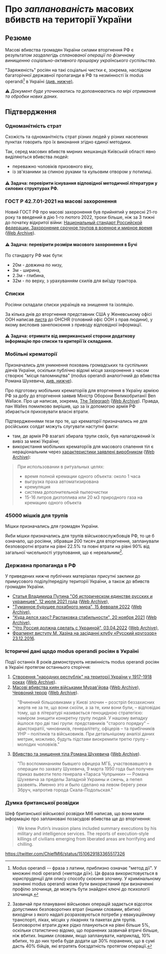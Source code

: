 # Про *запланованість* масових вбивств на території України

## Резюме

Масові вбивства громадян України силами вторгнення РФ є результатом *заздалегідь спланованої операції по фізичному 
винищенню соціально-активного прошарку українського суспільства*.

"Заряженість" росіян на такі соціальні чистки є, зокрема, наслідком багаторічної державної пропаганди в РФ та 
незмінності їх modus operandi[^1] в Україні [(див. нижче)](Cleansing.md#%D0%B4%D0%B5%D1%80%D0%B6%D0%B0%D0%B2%D0%BD%D0%B0-%D0%BF%D1%80%D0%BE%D0%BF%D0%B0%D0%B3%D0%B0%D0%BD%D0%B4%D0%B0-%D0%B2-%D1%80%D1%84).

⚠️ *Документ буде уточнюватись та доповнюватись по мірі отримання та обробки нових даних.*

## Підтвердження

### Одноманітність страт

Cхожість та одноманітність страт різних людей у різних населених пунктах говорить про їх виконання згідно єдиної 
методики.

Так, серед масових вбивств мирних мешканців Київській області явно виділяються вбивства людей:
- переважно чоловіків призовного віку, 
- із зв'язаними за спиною руками та кульовим отвором у потилиці.

#### ⚠️ Задача: перевірити існування відповідної методичної літератури у силових структурах РФ.

### ГОСТ Р 42.7.01-2021 на масові захоронення

Новий ГОСТ РФ про масові захоронення був прийнятий у вересні 21-го року та введений в дію 1-го лютого 2022, трохи 
більше, ніж за 3 тижні до початку відкритої війни: [Национальный стандарт Российской федерации. Захоронение срочное 
трупов в военное и мирное время](https://docs.cntd.ru/document/1200180859) ([Web Archive](https://web.archive.org/web/20220402173717/https://docs.cntd.ru/document/1200180859)).

#### ⚠️ Задача: перевірити розміри масового захоронення в Бучі

По cтандарту РФ має бути:
- 20м - довжина по низу,
- 3м - ширина,
- 2.3м - глибина,
- 32м - по верху, з урахуванням схилів для виїзду трактора.

### Cписки

Росіяни складали списки українців на знищення та ізоляцію.

За кілька днів до вторгнення представник США у Женевському офісі ООН написав
[листа](https://www.washingtonpost.com/context/read-u-s-letter-to-the-u-n-alleging-russia-is-planning-human-rights-abuses-in-ukraine/93a8d6a1-5b44-4ae8-89e5-cd5d328dd150/?itid=lk_inline_manual_4)
до OHCHR (головний офіс ООН з прав людини), у якому висловив занепокоєння з приводу відповідної інформації.

#### ⚠️ Задача: отримати від американської сторони додаткову інформацію про списки та критерії їх складання.

### Мобільні крематорії

Призначались для уникнення поховань громадських та суспільних діячів України, оскільки публічно відомі місця захоронення
з часом створює "місця паломництва" (modus operandi аналогічний до вбивства Романа Шухевича, [див. нижче](Cleansing.md#%D0%B4%D0%B5%D1%80%D0%B6%D0%B0%D0%B2%D0%BD%D0%B0-%D0%BF%D1%80%D0%BE%D0%BF%D0%B0%D0%B3%D0%B0%D0%BD%D0%B4%D0%B0-%D0%B2-%D1%80%D1%84)).

Про підготовку мобільних крематоріїв для вторгнення в Україну армією РФ за добу до вторгнення заявив Міністр Оборони 
Великобританії Ben Wallace. Про це написав, зокрема, [The Telegraph](https://www.telegraph.co.uk/world-news/2022/02/23/russia-deploys-mobile-crematorium-follow-troops-battle) ([Web Archive](https://web.archive.org/web/20220331033347/https://www.telegraph.co.uk/world-news/2022/02/23/russia-deploys-mobile-crematorium-follow-troops-battle)). 
Правда, пан Walles помилково вирішив, що за їх допомогою армія РФ збирається приховувати власні втрати.

Підтвердженнями тези про те, що крематорії призначались не для російських солдат можуть слугувати наступні факти:
- там, де армія РФ взагалі збирала трупи своїх, був налагоджений їх вивіз за межі України;
- використання мобільних крематоріїв для масового спалення тіл є нераціональним через 
[характеристики заявлені виробником](http://turmalin.su/index.php?option=com_content&view=article&id=185&Itemid=331)
([Web Archive](https://web.archive.org/web/20220226133306/http://turmalin.su/index.php?option=com_content&view=article&id=185&Itemid=331)):

> При использовании в ритуальных целях:
> - время полной кремации одного объекта: около 1 часа
> - выгрузка праха автоматизирована
> - кремуляция
> - система дополнительной пылеочистки
> - 15-16 литров дизтоплива или 20 м3 природного газа на кремацию одного объекта

### 45000 мішків для трупів

Мішки призначались для громадян України.

Якби мішки призначались для трупів військовослужбовців РФ, то це б означало, що росіяни, зібравши 200 тисяч для 
вторгнення, запланували безповоротні втрати на рівні 22.5% та повні втрати на рівні 90% від загальної чисельності 
угруповання, що є нереальним[^2].

### Державна пропаганда в РФ

У приведених нижче публічних матеріалах присутні заклики до примусового поділу/переділу території України, а також до 
вбивств громадян України.

- [Статья Владимира Путина "Об историческом единстве русских и украинцев", 12 июля 2021 года](http://kremlin.ru/events/president/news/66181)
([Web Archive](https://web.archive.org/web/20220331143857/http://kremlin.ru/events/president/news/66181)),
- ["Туманное будущее похабного мира", 15 февраля 2022](https://actualcomment.ru/tumannoe-budushchee-pokhabnogo-mira-2202150925.html) 
([Web Archive](https://web.archive.org/web/20220324051406/https://actualcomment.ru/tumannoe-budushchee-pokhabnogo-mira-2202150925.html)),
- ["Куда делся хаос? Распаковка стабильности", 20 ноября 2021](https://actualcomment.ru/kuda-delsya-khaos-raspakovka-stabilnosti-2111201336.html)
([Web Archive](https://web.archive.org/web/20220401131352/https://actualcomment.ru/kuda-delsya-khaos-raspakovka-stabilnosti-2111201336.html)),
- ["Что Россия должна сделать с Украиной", 03.04.2022](https://ria.ru/20220403/ukraina-1781469605.html)
([Web Archive](https://web.archive.org/web/20220404140751/https://ria.ru/20220403/ukraina-1781469605.html)),
- [Фрагмент виступу М. Хазіна на засіданні клубу «Русский кругозор» 23.12.2016](https://www.youtube.com/watch?v=njCjKWMy2n0&t=40s).

### Історичні дані щодо modus operandi росіян в Україні

Події останніх 8 років демонструють незмінність modus operandi росіян в Україні протягом останнього сторіччя:

1. [Створення "народних республік" на території України у 1917-1918 роках](https://uk.wikipedia.org/wiki/%D0%A0%D0%B0%D0%B4%D1%8F%D0%BD%D1%81%D1%8C%D0%BA%D0%BE-%D1%83%D0%BA%D1%80%D0%B0%D1%97%D0%BD%D1%81%D1%8C%D0%BA%D0%B0_%D0%B2%D1%96%D0%B9%D0%BD%D0%B0_(1917%E2%80%941921)#%D0%9D%D0%B0%D1%81%D1%82%D1%83%D0%BF_%D0%B1%D1%96%D0%BB%D1%8C%D1%88%D0%BE%D0%B2%D0%B8%D0%BA%D1%96%D0%B2)
([Web Archive](https://web.archive.org/web/20220315084250/https://uk.wikipedia.org/wiki/%D0%A0%D0%B0%D0%B4%D1%8F%D0%BD%D1%81%D1%8C%D0%BA%D0%BE-%D1%83%D0%BA%D1%80%D0%B0%D1%97%D0%BD%D1%81%D1%8C%D0%BA%D0%B0_%D0%B2%D1%96%D0%B9%D0%BD%D0%B0_(1917%E2%80%941921)#%D0%9D%D0%B0%D1%81%D1%82%D1%83%D0%BF_%D0%B1%D1%96%D0%BB%D1%8C%D1%88%D0%BE%D0%B2%D0%B8%D0%BA%D1%96%D0%B2)).
2. [Масові вбивства киян військами Мурав'йова](https://www.istpravda.com.ua/articles/2019/03/12/153809)
([Web Archive](https://web.archive.org/web/20210807111953/https://www.istpravda.com.ua/articles/2019/03/12/153809/)),
[Червоний терор](https://uk.wikipedia.org/wiki/%D0%A8%D1%82%D1%83%D1%80%D0%BC_%D0%9A%D0%B8%D1%94%D0%B2%D0%B0_(1918)#%D0%A7%D0%B5%D1%80%D0%B2%D0%BE%D0%BD%D0%B8%D0%B9_%D1%82%D0%B5%D1%80%D0%BE%D1%80)
([Web Archive](https://web.archive.org/web/20220331221844/https://uk.wikipedia.org/wiki/%D0%A8%D1%82%D1%83%D1%80%D0%BC_%D0%9A%D0%B8%D1%94%D0%B2%D0%B0_(1918)#%D0%A7%D0%B5%D1%80%D0%B2%D0%BE%D0%BD%D0%B8%D0%B9_%D1%82%D0%B5%D1%80%D0%BE%D1%80)). 
> "Вчинений більшовиками у Києві злочин – розстріл беззахисних жертв не за те, що вони скоїли, а за те, ким вони були, 
> – відповідає тому, що в літературі називається геноцидною стратегією: наміром знищити конкретну групу людей. 
> У нашому випадку йшлося про дві такі групи: представників "старого порядку" – аристократії, чиновників, генералітету, 
> офіцерів – та прибічників УНР – політиків та військовиків. При детальнішому аналізі даних метрик, можливо, будуть 
> підстави виокремити третю групу – молодих чоловіків."
3. [Вбивство та знищення тіла Романа Шухевича](https://ru.wikipedia.org/wiki/%D0%A8%D1%83%D1%85%D0%B5%D0%B2%D0%B8%D1%87,_%D0%A0%D0%BE%D0%BC%D0%B0%D0%BD_%D0%98%D0%BE%D1%81%D0%B8%D1%84%D0%BE%D0%B2%D0%B8%D1%87#%D0%A1%D0%BC%D0%B5%D1%80%D1%82%D1%8C) ([Web Archive](https://web.archive.org/web/20220401020653/https://ru.wikipedia.org/wiki/%D0%A8%D1%83%D1%85%D0%B5%D0%B2%D0%B8%D1%87,_%D0%A0%D0%BE%D0%BC%D0%B0%D0%BD_%D0%98%D0%BE%D1%81%D0%B8%D1%84%D0%BE%D0%B2%D0%B8%D1%87#%D0%A1%D0%BC%D0%B5%D1%80%D1%82%D1%8C)). 
> "По воспоминаниям бывшего офицера МГБ, участвовавшего в операции по захвату Шухевича, 9 марта 1950 года был получен 
> приказ вывезти тело генерала «Тараса Чупрынки» — Романа Шухевича за пределы Западной Украины и сжечь, а пепел развеять. 
> Именно это и было сделано на левом берегу реки Збруч, напротив города Скала-Подольская."

### Думка британської розвідки

Шеф британської військової розвідки MI6 написав, що вони мали інформацію про заплановані позасудові вбивства ще до 
вторгнення:
> We knew Putin’s invasion plans included summary executions by his military and intelligence services. 
> The reports of execution-style killings of civilians emerging from liberated areas are horrifying and chilling.

https://twitter.com/ChiefMI6/status/1510629183365517326


[^1]: Modus operandi -- фраза з латини, приблизно означає "метод дії". У множині modi operandi («методи дії»). 
Ця фраза використовується в юриспруденції для опису способу скоєння злочину. У кримінальному значенні modus operandi 
може бути використаний при визначенні профілю злочинця, де можуть бути знайдені ключі до психології злочинця.

[^2]: Зазвичай при плануванні військових операцій задається відсоток допустимих безповоротних втрат (іншими словами, 
вбитих) виходячи з якого надалі розраховуються потреби у евакуаційному транспорті, ліках, місцях у лікарнях та пакетах 
для трупів. Безповоротні втрати дуже рідко плануються на рівні більше 5%, оскільки статистично відомо, що поранених 
зазвичай втричі більше, ніж вбитих. Іншими словами, якщо запланувати, наприклад, 10% вбитих, то до них треба буде 
додати ще 30% поранених, що в сумі дасть 40% бійців, які втратять боєздатність протягом операції.
